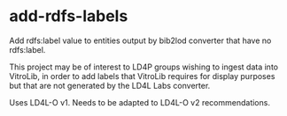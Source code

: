 # add-rdfs-labels
Add rdfs:label value to entities output by bib2lod converter that have no rdfs:label.

This project may be of interest to LD4P groups wishing to ingest data into VitroLib, in order to add labels that VitroLib requires for display purposes but that are not generated by the LD4L Labs converter.

Uses LD4L-O v1. Needs to be adapted to LD4L-O v2 recommendations. 
